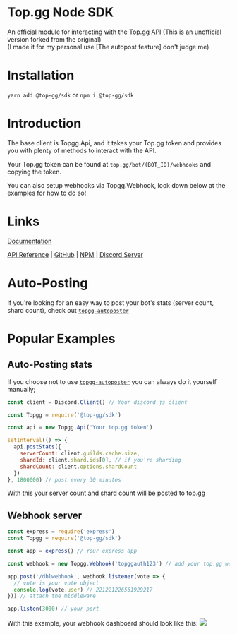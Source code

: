 # Top.gg Node SDK

An official module for interacting with the Top.<span>gg API
(This is an unofficial version forked from the original)  
(I made it for my personal use [The autopost feature] don't judge me)  
# Installation

`yarn add @top-gg/sdk` or `npm i @top-gg/sdk`

# Introduction

The base client is Topgg.Api, and it takes your Top.<span>gg token and provides you with plenty of methods to interact with the API.

Your Top.<span>gg token can be found at `top.gg/bot/(BOT_ID)/webhooks` and copying the token.

You can also setup webhooks via Topgg.Webhook, look down below at the examples for how to do so!

# Links

[Documentation](https://topggjs.rtfd.io)

[API Reference](https://docs.top.gg) | [GitHub](https://github.com/top-gg/node-sdk) | [NPM](https://npmjs.com/package/@top-gg/sdk) | [Discord Server](https://discord.gg/EYHTgJX)

# Auto-Posting

If you're looking for an easy way to post your bot's stats (server count, shard count), check out [`topgg-autoposter`](https://npmjs.com/package/topgg-autoposter)

# Popular Examples

## Auto-Posting stats

If you choose not to use [`topgg-autoposter`](https://npmjs.com/package/topgg-autoposter) you can always do it yourself manually;

```js
const client = Discord.Client() // Your discord.js client

const Topgg = require('@top-gg/sdk')

const api = new Topgg.Api('Your top.gg token')

setInterval(() => {
  api.postStats({
    serverCount: client.guilds.cache.size,
    shardId: client.shard.ids[0], // if you're sharding
    shardCount: client.options.shardCount
  })
}, 1800000) // post every 30 minutes
```
With this your server count and shard count will be posted to top.<span>gg

## Webhook server

```js
const express = require('express')
const Topgg = require('@top-gg/sdk')

const app = express() // Your express app

const webhook = new Topgg.Webhook('topggauth123') // add your top.gg webhook authorization (not bot token)

app.post('/dblwebhook', webhook.listener(vote => {
  // vote is your vote object
  console.log(vote.user) // 221221226561929217
})) // attach the middleware

app.listen(3000) // your port
```
With this example, your webhook dashboard should look like this:
![](https://i.imgur.com/wFlp4Hg.png)
